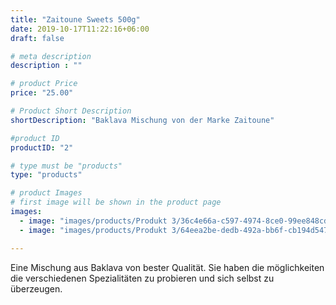 ```yaml
---
title: "Zaitoune Sweets 500g"
date: 2019-10-17T11:22:16+06:00
draft: false

# meta description
description : ""

# product Price
price: "25.00"

# Product Short Description
shortDescription: "Baklava Mischung von der Marke Zaitoune"

#product ID
productID: "2"

# type must be "products"
type: "products"

# product Images
# first image will be shown in the product page
images:
  - image: "images/products/Produkt 3/36c4e66a-c597-4974-8ce0-99ee848cdb36.png"
  - image: "images/products/Produkt 3/64eea2be-dedb-492a-bb6f-cb194d547706.PNG"

---
```


Eine Mischung aus Baklava von bester Qualität. Sie haben die möglichkeiten die verschiedenen Spezialitäten zu probieren und sich selbst zu überzeugen. 